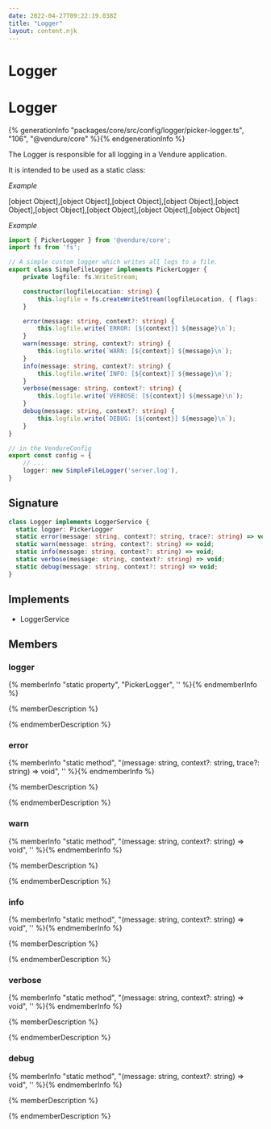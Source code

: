 ```yaml
---
date: 2022-04-27T09:22:19.038Z
title: "Logger"
layout: content.njk
---
```

[comment]: <> (这个文件是从 PickerCC 源码中生，不要修改。请使用 "docs:build" 脚本命令生成。)

# Logger


# Logger

{% generationInfo "packages/core/src/config/logger/picker-logger.ts", "106", "@vendure/core" %}{% endgenerationInfo %}

The Logger is responsible for all logging in a Vendure application.

It is intended to be used as a static class:

*Example*

[object Object],[object Object],[object Object],[object Object],[object Object],[object Object],[object Object],[object Object],[object Object]

*Example*

```ts
import { PickerLogger } from '@vendure/core';
import fs from 'fs';

// A simple custom logger which writes all logs to a file.
export class SimpleFileLogger implements PickerLogger {
    private logfile: fs.WriteStream;

    constructor(logfileLocation: string) {
        this.logfile = fs.createWriteStream(logfileLocation, { flags: 'w' });
    }

    error(message: string, context?: string) {
        this.logfile.write(`ERROR: [${context}] ${message}\n`);
    }
    warn(message: string, context?: string) {
        this.logfile.write(`WARN: [${context}] ${message}\n`);
    }
    info(message: string, context?: string) {
        this.logfile.write(`INFO: [${context}] ${message}\n`);
    }
    verbose(message: string, context?: string) {
        this.logfile.write(`VERBOSE: [${context}] ${message}\n`);
    }
    debug(message: string, context?: string) {
        this.logfile.write(`DEBUG: [${context}] ${message}\n`);
    }
}

// in the VendureConfig
export const config = {
    // ...
    logger: new SimpleFileLogger('server.log'),
}
```

## Signature

```typescript
class Logger implements LoggerService {
  static logger: PickerLogger
  static error(message: string, context?: string, trace?: string) => void;
  static warn(message: string, context?: string) => void;
  static info(message: string, context?: string) => void;
  static verbose(message: string, context?: string) => void;
  static debug(message: string, context?: string) => void;
}
```
## Implements

 * LoggerService


## Members

### logger

{% memberInfo "static property", "PickerLogger", '' %}{% endmemberInfo %}

{% memberDescription %}

            

{% endmemberDescription %}

### error

{% memberInfo "static method", "(message: string, context?: string, trace?: string) => void", '' %}{% endmemberInfo %}

{% memberDescription %}

            

{% endmemberDescription %}

### warn

{% memberInfo "static method", "(message: string, context?: string) => void", '' %}{% endmemberInfo %}

{% memberDescription %}

            

{% endmemberDescription %}

### info

{% memberInfo "static method", "(message: string, context?: string) => void", '' %}{% endmemberInfo %}

{% memberDescription %}

            

{% endmemberDescription %}

### verbose

{% memberInfo "static method", "(message: string, context?: string) => void", '' %}{% endmemberInfo %}

{% memberDescription %}

            

{% endmemberDescription %}

### debug

{% memberInfo "static method", "(message: string, context?: string) => void", '' %}{% endmemberInfo %}

{% memberDescription %}

            

{% endmemberDescription %}


